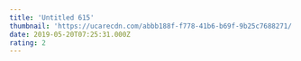 ```yaml
---
title: 'Untitled 615'
thumbnail: 'https://ucarecdn.com/abbb188f-f778-41b6-b69f-9b25c7688271/'
date: 2019-05-20T07:25:31.000Z
rating: 2
---
```

